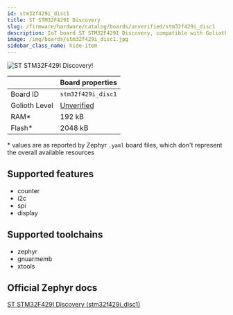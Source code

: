 ```yaml
---
id: stm32f429i_disc1
title: ST STM32F429I Discovery
slug: /firmware/hardware/catalog/boards/unverified/stm32f429i_disc1
description: IoT board ST STM32F429I Discovery, compatible with Golioth at unverified level.
image: /img/boards/stm32f429i_disc1.jpg
sidebar_class_name: hide-item
---
```


[//]: # (This is an auto-generated file, do not edit! Changes to it will be lost upon re-generation)

![ST STM32F429I Discovery!](/img/boards/stm32f429i_disc1.jpg "ST STM32F429I Discovery")

|                | Board properties     |
| -------------  | -------------------- |
| Board ID       | `stm32f429i_disc1` |
| Golioth Level  | [Unverified](/firmware/hardware#unverified-boards) |
| RAM*           | 192 kB |
| Flash*         | 2048 kB |

\* values are as reported by Zephyr `.yaml` board files, which don't represent the overall available resources



## Supported features

* counter
* i2c
* spi
* display

## Supported toolchains

* zephyr
* gnuarmemb
* xtools

## Official Zephyr docs

[ST STM32F429I Discovery (stm32f429i_disc1)](https://docs.zephyrproject.org/latest/boards/st/stm32f429i_disc1/doc/index.html)
